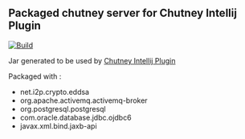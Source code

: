 ## Packaged chutney server for Chutney Intellij Plugin

[![Build](https://github.com/chutney-testing/chutney-idea-server/actions/workflows/build.yml/badge.svg?branch=master)](https://github.com/chutney-testing/chutney-idea-server/actions/workflows/build.yml)

Jar generated to be used by [Chutney Intellij Plugin](https://github.com/chutney-testing/chutney-idea-plugin) 

Packaged with : 
- net.i2p.crypto.eddsa
- org.apache.activemq.activemq-broker
- org.postgresql.postgresql
- com.oracle.database.jdbc.ojdbc6
- javax.xml.bind.jaxb-api

